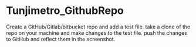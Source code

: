 # Tunjimetro_GithubRepo
Create a GitHub/Gitlab/bitbucket repo and add a test file. take a clone of the repo on your machine and make changes to the test file. push the changes to GitHub and reflect them in the screenshot.
